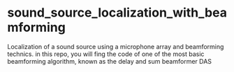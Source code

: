 # sound_source_localization_with_beamforming
Localization of a sound source using a microphone array and beamforming technics.  in this repo, you will fing the code of one of the most basic beamforming algorithm, known as the delay and sum beamformer DAS

